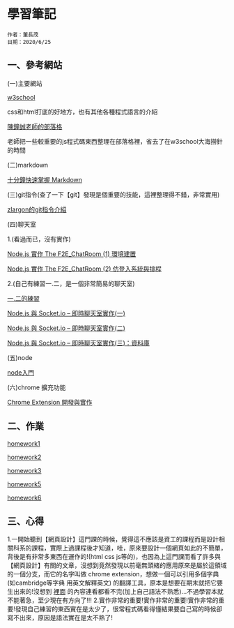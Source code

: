 # 學習筆記

```
作者：董長茂
日期：2020/6/25
```

## 一、參考網站

(一)主要網站</p>
[w3school](https://www.w3schools.com/html/default.asp)</p>
css和html打底的好地方，也有其他各種程式語言的介紹</p>
[陳鐘誠老師的部落格](https://misavo.com/blog/%E9%99%B3%E9%8D%BE%E8%AA%A0)</p>
老師把一些較重要的js程式碼東西整理在部落格裡，省去了在w3school大海撈針的時間</p>

(二)markdown</p>
[十分鐘快速掌握 Markdown](https://wcc723.github.io/development/2019/11/23/ten-mins-learn-markdown/)</p>

(三)git指令(查了一下【git】發現是個重要的技能，這裡整理得不錯，非常實用)</p>
[zlargon的git指令介紹](https://zlargon.gitbooks.io/git-tutorial/content/)</p>

(四)聊天室</p>
1.(看過而已，沒有實作)</p>
[Node.js 實作 The F2E_ChatRoom (1) 環境建置](https://w3c.hexschool.com/blog/e2d9c79d)</p>
[Node.js 實作 The F2E_ChatRoom (2) 仿登入系統與排程](https://w3c.hexschool.com/blog/d6668f69)</p>

2.(自己有練習一.二，是一個非常簡易的聊天室)</p> 
[一.二的練習](https://github.com/mark456tung/wp108b/tree/master/homework/porject2/mark)</p>
[Node.js 與 Socket.io – 即時聊天室實作(一)](http://single9.net/2017/12/node-js-%E8%88%87-socket-io-%E5%8D%B3%E6%99%82%E8%81%8A%E5%A4%A9%E5%AE%A4%E5%AF%A6%E4%BD%9C/)</p>
[Node.js 與 Socket.io – 即時聊天室實作(二)](http://single9.net/2018/01/node-js-%E8%88%87-socket-io-%E5%8D%B3%E6%99%82%E8%81%8A%E5%A4%A9%E5%AE%A4%E5%AF%A6%E4%BD%9C%E4%BA%8C/)</p>
[Node.js 與 Socket.io – 即時聊天室實作(三)：資料庫](http://single9.net/2018/04/node-js-%e8%88%87-socket-io-%e5%8d%b3%e6%99%82%e8%81%8a%e5%a4%a9%e5%ae%a4%e5%af%a6%e4%bd%9c-%e8%b3%87%e6%96%99%e5%ba%ab/)</p>

(五)node</p>
[node入門](https://www.nodebeginner.org/index-zh-tw.html#execution-in-the-kongdom-of-verbs)</p>

(六)chrome 擴充功能</p>
[Chrome Extension 開發與實作](https://ithelp.ithome.com.tw/articles/10186017)</p>

## 二、作業

[homework1](https://github.com/mark456tung/wp108b/tree/master/homework/homework1)</p>
[homework2](https://github.com/mark456tung/wp108b/tree/master/homework/homework2)</p>
[homework3](https://github.com/mark456tung/wp108b/tree/master/homework/homework3)</p>
[homework5](https://github.com/mark456tung/wp108b/tree/master/homework/homewrok5)</p>
[homework6](https://github.com/mark456tung/wp108b/tree/master/homework/homework6)</p>

## 三、心得
<p1>    1.一開始聽到【網頁設計】這門課的時候，覺得這不應該是資工的課程而是設計相關科系的課程，實際上過課程後才知道，哇，原來要設計一個網頁如此的不簡單，背後是有非常多東西在運作的!(html css js等的)，也因為上這門課而看了許多與【網頁設計】有關的文章，沒想到竟然發現以前毫無頭緒的應用原來是屬於這領域的一個分支，而它的名字叫做 chrome extension，想做一個可以引用多個字典(如cambridge等字典 用英文解釋英文) 的翻譯工具，原本是想要在期末就把它要生出來的!沒想到 [裡面](https://ithelp.ithome.com.tw/articles/10186017) 的內容連看都看不完(加上自己語法不熟悉)...不過學習本就不能著急，至少現在有方向了!!!</p1>
<p2>    2.實作非常的重要!實作非常的重要!實作非常的重要!發現自己練習的東西實在是太少了，很常程式碼看得懂結果要自己寫的時候卻寫不出來，原因是語法實在是太不熟了!</p2>
